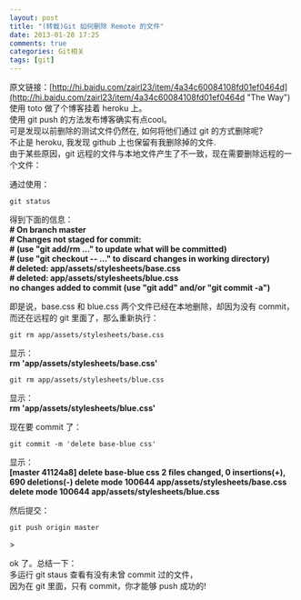 ```yaml
---
layout: post
title: "(转载)Git 如何删除 Remote 的文件"
date: 2013-01-28 17:25
comments: true
categories: Git相关
tags: [git]
---
```

原文链接：[http://hi.baidu.com/zairl23/item/4a34c60084108fd01ef0464d](http://hi.baidu.com/zairl23/item/4a34c60084108fd01ef0464d "The Way")  
使用 toto 做了个博客挂着 heroku 上。  
使用 git push 的方法发布博客确实有点cool。  
可是发现以前删除的测试文件仍然在, 如何将他们通过 git 的方式删除呢?  
不止是 heroku, 我发现 github 上也保留有我删除掉的文件.  
由于某些原因，git 远程的文件与本地文件产生了不一致，现在需要删除远程的一个文件：  
<!-- more -->
通过使用：  
<pre><code>git status</code></pre>  
得到下面的信息：  
**\# On branch master  
\# Changes not staged for commit:  
\#   (use "git add/rm <file>..." to update what will be committed)  
\#   (use "git checkout -- <file>..." to discard changes in working directory)  
\# deleted:    app/assets/stylesheets/base.css  
\# deleted:    app/assets/stylesheets/blue.css  
 no changes added to commit (use "git add" and/or "git commit -a")**  
  
即是说，base.css 和 blue.css 两个文件已经在本地删除，却因为没有 commit，而还在远程的 git 里面了，那么重新执行：  
<pre><code>git rm app/assets/stylesheets/base.css</code></pre>  
显示：  
**rm 'app/assets/stylesheets/base.css'**  
  
<pre><code>git rm app/assets/stylesheets/blue.css</code></pre>  
显示：  
**rm 'app/assets/stylesheets/blue.css'**  
  
现在要 commit 了：  
<pre><code>git commit -m 'delete base-blue css'</code></pre>  
显示：  
**[master 41124a8] delete base-blue css
2 files changed, 0 insertions(+), 690 deletions(-)
delete mode 100644 app/assets/stylesheets/base.css
delete mode 100644 app/assets/stylesheets/blue.css**  
  
然后提交：  
<pre><code>git push origin master</code></pre>>  
  
ok 了。总结一下：  
多运行 git staus 查看有没有未曾 commit 过的文件，  
因为在 git 里面，只有 commit，你才能够 push 成功的!  



